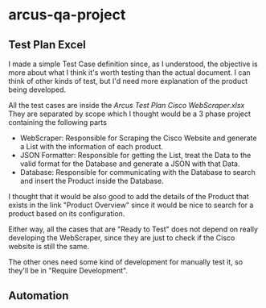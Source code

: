 # arcus-qa-project

## Test Plan Excel

I made a simple Test Case definition since, as I understood, the objective is more about what I think it's worth testing than the actual document. I can think of other kinds of test, but I'd need more explanation of the product being developed.

All the test cases are inside the *Arcus Test Plan Cisco WebScraper.xlsx* They are separated by scope which I thought would be a 3 phase project containing the following parts

* WebScraper: Responsible for Scraping the Cisco Website and generate a List with the information of each product.
* JSON Formatter: Responsible for getting the List, treat the Data to the valid format for the Database and generate a JSON with that Data.
* Database: Responsible for communicating with the Database to search and insert the Product inside the Database.

I thought that it would be also good to add the details of the Product that exists in the link "Product Overview" since it would be nice to search for a product based on its configuration.

Either way, all the cases that are "Ready to Test" does not depend on really developing the WebScraper, since they are just to check if the Cisco website is still the same.

The other ones need some kind of development for manually test it, so they'll be in "Require Development".

## Automation